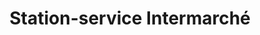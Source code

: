 ---
title: "Station-service Intermarché"
url: /bitche/station-service-intermarche/
shop: Gasflaschen
---